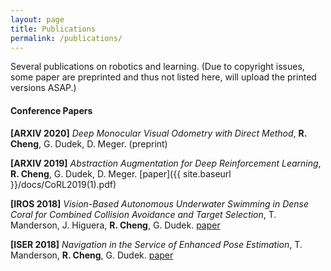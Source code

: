 ```yaml
---
layout: page
title: Publications
permalink: /publications/
---
```


Several publications on robotics and learning. (Due to copyright issues, some paper are preprinted and thus not listed here, will upload the printed versions ASAP.)

#### Conference Papers

**[ARXIV 2020]** _Deep Monocular Visual Odometry with Direct Method_, **R. Cheng**, G. Dudek, D. Meger.  (preprint)

**[ARXIV 2019]** _Abstraction Augmentation for Deep Reinforcement Learning_, **R. Cheng**, G. Dudek, D. Meger.  [paper]({{ site.baseurl }}/docs/CoRL2019(1).pdf)

**[IROS 2018]** _Vision-Based Autonomous Underwater Swimming in Dense Coral for Combined Collision Avoidance and Target Selection_, T. Manderson, J. Higuera, **R. Cheng**, G. Dudek.  [paper](https://ieeexplore.ieee.org/document/8594410)

**[ISER 2018]** _Navigation in the Service of Enhanced Pose Estimation_, T. Manderson, **R. Cheng**, G. Dudek.  [paper](http://www.cim.mcgill.ca/~travism/publication/manderson-2018-iser/)
